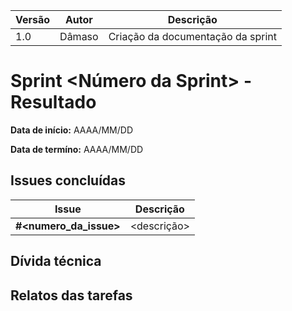 |Versão| Autor | Descrição |
| ---- | ----- | --------- |
| 1.0 | Dâmaso | Criação da documentação da sprint |

# Sprint <Número da Sprint> - Resultado

**Data de início:** AAAA/MM/DD

**Data de termíno:** AAAA/MM/DD

## Issues concluídas

|Issue|Descrição|
|-----|---------|
|**#<numero_da_issue>**|<descrição>|

## Dívida técnica


## Relatos das tarefas
